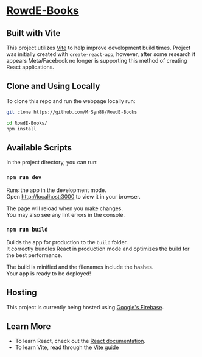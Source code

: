 # [RowdE-Books](https://rowde-books.web.app/)
## Built with Vite
This project utilizes [Vite](https://vitejs.dev/) to help improve development build times. Project was initially created with `create-react-app`, however, after some research it appears Meta/Facebook no longer is supporting this method of creating React applications.

## Clone and Using Locally
To clone this repo and run the webpage locally run:
```bash
git clone https://github.com/MrSyn88/RowdE-Books
```
```bash
cd RowdE-Books/
npm install
```
## Available Scripts

In the project directory, you can run:

### `npm run dev`

Runs the app in the development mode.\
Open [http://localhost:3000](http://localhost:3000) to view it in your browser.

The page will reload when you make changes.\
You may also see any lint errors in the console.
### `npm run build`

Builds the app for production to the `build` folder.\
It correctly bundles React in production mode and optimizes the build for the best performance.

The build is minified and the filenames include the hashes.\
Your app is ready to be deployed!

## Hosting
This project is currently being hosted using [Google's Firebase](https://firebase.google.com/).


## Learn More
* To learn React, check out the [React documentation](https://react.dev/).
* To learn Vite, read through the [Vite guide](https://vitejs.dev/guide/)